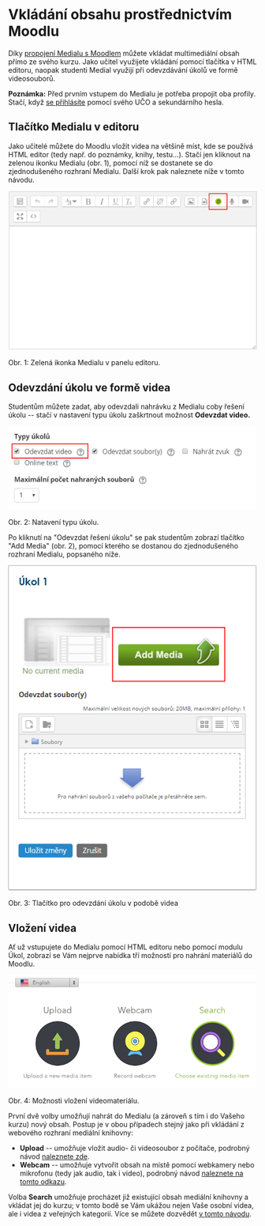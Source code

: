 Vkládání obsahu prostřednictvím Moodlu
======================================





Díky [propojení Medialu s Moodlem](/medialdocs/propojeni-s-moodlem)
můžete vkládat multimediální obsah přímo ze svého kurzu. Jako učitel
využijete vkládání pomocí tlačítka v HTML editoru, naopak studenti
Medial využijí při odevzdávání úkolů ve formě videosouborů.

**Poznámka:** Před prvním vstupem do Medialu je potřeba propojit oba
profily. Stačí, když [se přihlásíte](/medialdocs/propojeni-s-moodlem)
pomocí svého UČO a sekundárního hesla. 

## Tlačítko Medialu v editoru

Jako učitelé můžete do Moodlu vložit videa na většině míst, kde se
používá HTML editor (tedy např. do poznámky, knihy, testu...). Stačí
jen kliknout na zelenou ikonku Medialu (obr. 1), pomocí níž se dostanete
se do zjednodušeného rozhraní Medialu. Další krok pak naleznete níže v
tomto návodu.

![](home/jak-vkladat-obsah-prostrednictvim-moodlu/TlaC48DC3ADtko-Medial-v-HTML-editoru.png)  
<figcaption>Obr. 1: Zelená ikonka Medialu v panelu editoru.</figcaption>


## Odevzdání úkolu ve formě videa

Studentům můžete zadat, aby odevzdali nahrávku z Medialu coby řešení
úkolu -- stačí v nastavení typu úkolu zaškrtnout možnost **Odevzdat
video.**

![](home/jak-vkladat-obsah-prostrednictvim-moodlu/Odevzdavani-videa-jako-ukolu.png)  
<figcaption>Obr. 2: Natavení typu úkolu.</figcaption>



Po kliknutí na "Odevzdat řešení úkolu" se pak studentům zobrazí
tlačítko "Add Media" (obr. 2), pomocí kterého se dostanou do
zjednodušeného rozhraní Medialu, popsaného níže.

![](home/jak-vkladat-obsah-prostrednictvim-moodlu/Tlacitko-pro-odevzdani-videa.png)    
<figcaption>Obr. 3: Tlačítko pro odevzdání úkolu v podobě videa</figcaption>


## Vložení videa

Ať už vstupujete do Medialu pomocí HTML editoru nebo pomocí modulu Úkol,
zobrazí se Vám nejprve nabídka tří možností pro nahrání materiálů do
Moodlu.

![](home/jak-vkladat-obsah-prostrednictvim-moodlu/vyber-nahrani-videa.png)  
<figcaption>Obr. 4: Možnosti vložení videomateriálu.</figcaption>



První dvě volby umožňují nahrát do Medialu (a zároveň s tím i do Vašeho
kurzu) nový obsah. Postup je v obou případech stejný jako při vkládání z
webového rozhraní mediální knihovny:

-   **Upload** -- umožňuje vložit audio- či videosoubor z počítače,
    podrobný návod [naleznete
    zde](/medialdocs/jak-nahrat-do-medialu-soubor-z-pocitace).
-   **Webcam** -- umožňuje vytvořit obsah na místě pomocí webkamery nebo
    mikrofonu (tedy jak audio, tak i video), podrobný návod [naleznete
    na tomto odkazu](/medialdocs/jan-nahrat-video-pomoci-webkamery).

Volba **Search** umožňuje procházet již existující obsah mediální
knihovny a vkládat jej do kurzu; v tomto bodě se Vám ukážou nejen Vaše
osobní videa, ale i videa z veřejných kategorií. Více se můžete dozvědět
[v tomto návodu](/medialdocs/jak-muazu-sva-videa-sirit).
